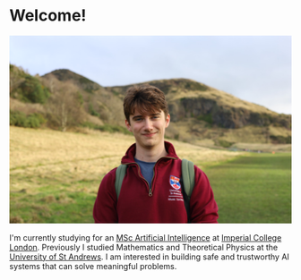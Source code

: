 # Welcome!

![](images/profile.jpg)

I'm currently studying for an [MSc Artificial Intelligence](https://www.imperial.ac.uk/computing/prospective-students/courses/pg/mai/) at [Imperial College London](https://www.imperial.ac.uk/). Previously I studied Mathematics and Theoretical Physics at the [University of St Andrews](https://www.st-andrews.ac.uk/). I am interested in building safe and trustworthy AI systems that can solve meaningful problems.
